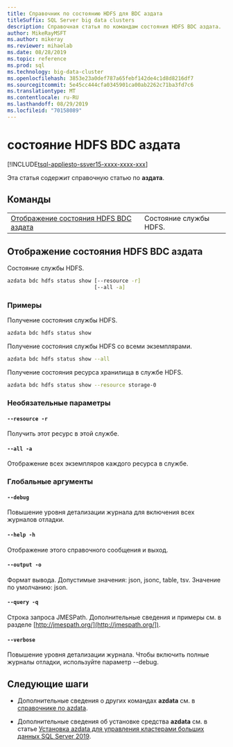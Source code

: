 ```yaml
---
title: Справочник по состоянию HDFS для BDC аздата
titleSuffix: SQL Server big data clusters
description: Справочная статья по командам состояния HDFS BDC аздата.
author: MikeRayMSFT
ms.author: mikeray
ms.reviewer: mihaelab
ms.date: 08/28/2019
ms.topic: reference
ms.prod: sql
ms.technology: big-data-cluster
ms.openlocfilehash: 3853e23a0def787a65febf142de4c1d8d8216df7
ms.sourcegitcommit: 5e45cc444cfa0345901ca00ab2262c71ba3fd7c6
ms.translationtype: MT
ms.contentlocale: ru-RU
ms.lasthandoff: 08/29/2019
ms.locfileid: "70158089"
---
```

# <a name="azdata-bdc-hdfs-status"></a>состояние HDFS BDC аздата

[!INCLUDE[tsql-appliesto-ssver15-xxxx-xxxx-xxx](../includes/tsql-appliesto-ssver15-xxxx-xxxx-xxx.md)]  

Эта статья содержит справочную статью по **аздата**. 

## <a name="commands"></a>Команды
|     |     |
| --- | --- |
[Отображение состояния HDFS BDC аздата](#azdata-bdc-hdfs-status-show) | Состояние службы HDFS.
## <a name="azdata-bdc-hdfs-status-show"></a>Отображение состояния HDFS BDC аздата
Состояние службы HDFS.
```bash
azdata bdc hdfs status show [--resource -r] 
                            [--all -a]
```
### <a name="examples"></a>Примеры
Получение состояния службы HDFS.
```bash
azdata bdc hdfs status show
```
Получение состояния службы HDFS со всеми экземплярами.
```bash
azdata bdc hdfs status show --all
```
Получение состояния ресурса хранилища в службе HDFS.
```bash
azdata bdc hdfs status show --resource storage-0
```
### <a name="optional-parameters"></a>Необязательные параметры
#### `--resource -r`
Получить этот ресурс в этой службе.
#### `--all -a`
Отображение всех экземпляров каждого ресурса в службе.
### <a name="global-arguments"></a>Глобальные аргументы
#### `--debug`
Повышение уровня детализации журнала для включения всех журналов отладки.
#### `--help -h`
Отображение этого справочного сообщения и выход.
#### `--output -o`
Формат вывода.  Допустимые значения: json, jsonc, table, tsv.  Значение по умолчанию: json.
#### `--query -q`
Строка запроса JMESPath. Дополнительные сведения и примеры см. в разделе [http://jmespath.org/](http://jmespath.org/]).
#### `--verbose`
Повышение уровня детализации журнала. Чтобы включить полные журналы отладки, используйте параметр --debug.

## <a name="next-steps"></a>Следующие шаги

- Дополнительные сведения о других командах **azdata** см. в [справочнике по azdata](reference-azdata.md). 

- Дополнительные сведения об установке средства **azdata** см. в статье [Установка azdata для управления кластерами больших данных SQL Server 2019](deploy-install-azdata.md).

